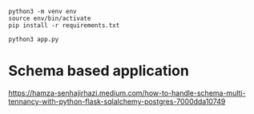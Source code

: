 
```
python3 -m venv env
source env/bin/activate
pip install -r requirements.txt
```

```
python3 app.py
```


# Schema based application

https://hamza-senhajirhazi.medium.com/how-to-handle-schema-multi-tennancy-with-python-flask-sqlalchemy-postgres-7000dda10749